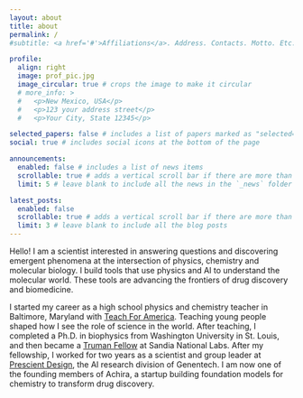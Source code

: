 ```yaml
---
layout: about
title: about
permalink: /
#subtitle: <a href='#'>Affiliations</a>. Address. Contacts. Motto. Etc.

profile:
  align: right
  image: prof_pic.jpg
  image_circular: true # crops the image to make it circular
  # more_info: >
  #   <p>New Mexico, USA</p>
  #   <p>123 your address street</p>
  #   <p>Your City, State 12345</p>

selected_papers: false # includes a list of papers marked as "selected={true}"
social: true # includes social icons at the bottom of the page

announcements:
  enabled: false # includes a list of news items
  scrollable: true # adds a vertical scroll bar if there are more than 3 news items
  limit: 5 # leave blank to include all the news in the `_news` folder

latest_posts:
  enabled: false
  scrollable: true # adds a vertical scroll bar if there are more than 3 new posts items
  limit: 3 # leave blank to include all the blog posts
---
```


Hello! I am a scientist interested in answering questions and discovering emergent phenomena at the intersection of physics, chemistry and molecular biology. I build tools that use physics and AI to understand the molecular world. These tools are advancing the frontiers of drug discovery and biomedicine.

I started my career as a high school physics and chemistry teacher in Baltimore, Maryland with [Teach For America](https://www.teachforamerica.org/). Teaching young people shaped how I see the role of science in the world. After teaching, I completed a Ph.D. in biophysics from Washington University in St. Louis, and then became a [Truman Fellow](https://www.sandia.gov/labnews/2019/09/26/truman-fellows/) at Sandia National Labs. After my fellowship, I worked for two years as a scientist and group leader at [Prescient Design](https://x.com/prescientdesign?lang=en), the AI research division of Genentech. I am now one of the founding members of Achira, a startup building foundation models for chemistry to transform drug discovery.


<!-- This experience shaped the way I see the world and science in a profound way.  -->

<!-- Write your biography here. Tell the world about yourself. Link to your favorite [subreddit](http://reddit.com). You can put a picture in, too. The code is already in, just name your picture `prof_pic.jpg` and put it in the `img/` folder.

Put your address / P.O. box / other info right below your picture. You can also disable any of these elements by editing `profile` property of the YAML header of your `_pages/about.md`. Edit `_bibliography/papers.bib` and Jekyll will render your [publications page](/al-folio/publications/) automatically.

Link to your social media connections, too. This theme is set up to use [Font Awesome icons](https://fontawesome.com/) and [Academicons](https://jpswalsh.github.io/academicons/), like the ones below. Add your Facebook, Twitter, LinkedIn, Google Scholar, or just disable all of them. -->
